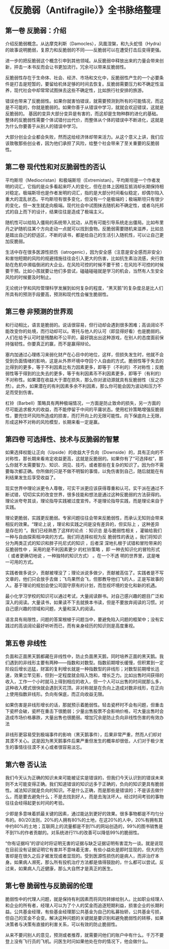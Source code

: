 # 《反脆弱（Antifragile）》全书脉络整理



## 第一卷 反脆弱：介绍

 介绍反脆弱概念。从达摩克利斯（Damocles），凤凰涅槃，和九头蛇怪（Hydra）的故事说明脆弱，复原力和反脆弱的不同——反脆弱可以在遭受打击后变得更强。 

进一步的把反脆弱这个概念引申到其他领域。从反脆弱中释放出来的力量会带来创新，抨击一本书反而会让书更加流行。冗余可以带来反脆弱性。 

反脆弱性存在于生命体、社会、经济、市场和文化中，反脆弱性产生的一个必要条件是打击是短暂的，要留给机体足够的时间去恢复。反脆弱需要压力和不确定性滋养，现代社会中却常常试图抹去这些不确定性，比如旅行社安排的旅游。 

错误也带来了反脆弱性。如果你就害怕错误，就需要预测到所有的可能情况，而这是不可能的，你就是脆弱的。如果你善于从错误中学习，就就会欢迎错误，这就是反脆弱的。 基因的变异大部分变异是有害的，而这却是生物种群的进化的基础。整体的反脆弱性需要个体试错付出代价，而整体从个体的错误中不断进化，这就是为什么你要善于从别人的错误中学习。

大部分创业企业都会失败，然而这给经济体却带来活力。从这个意义上讲，我们应该致敬那些创业者，因为他们承担了风险，给整个社会带来了至关重要的反脆弱性。

## 第二卷 现代性和对反脆弱性的否认

平均斯坦（Mediocristan）和极端斯坦（Extremistan）。平均斯坦是一个作者发明的词汇，它指的是众多看起来吓人的变化，但在总体上因相互抵消却长期保持相对稳定。极端斯坦也是作者发明的词汇，指的是大部分时间看似稳定，却偶尔陷入重大的混乱状态。平均斯坦有很多变化，但没有一个是极端的；极端斯坦只有很少的变化，但一发生就走向极端。现代社会中试图抹去随机和不确定性，或者乌托邦式的自上而下的设计，结果往往是造成了极端主义。

随机性可以给陷入僵局的系统带入扰动，从而有可能引导系统走出僵局。比如布里丹之驴随机往某个方向走动一点就可以找到食物。反脆弱需要随机来滋养，比如总是踏出自己的舒适区，不断的读书，都是给自己的生活引入随机性，可以让自己更加反脆弱。

生活中存在很多医源性损伤（iatrogenic），因为安全感（注意是安全感而非安全）和害怕短期的风险的规避措施往往会引入更大的伤害，比如抗生素治流感，央行救助在危机中濒临倒闭的大企业。在风险可控的时候不要干预；在风险不可控的时候要干预。比如小孩就要让他们多尝试，磕磕碰碰就是学习的机会，当然有人生安全风险的时候要及时制止。

无论统计学和风险管理科学发展到如何复杂的程度，“黑天鹅”的复杂度总是比人们所具有的预测手段要高，预测和现代性会催生脆弱性。

## 第三卷 非预测的世界观

和行动相比，语言是脆弱的。说话很容易，但行动却会遇到很多困难；高谈阔论不能改变你的处境，而行动却可以。寄托与他人的认可（即显得好看）也是脆弱的。人们在给予认可时是残酷和不公平的，最好跳出出这种游戏，在别人的态度面前保持强韧性。你要真正的赢，而不是赢得辩论。

塞内加通过心理练习来弱化财产在心目中的地位，这样，但损失发生时，他就不会受到负面情绪的影响，这是从外界坏境中夺回个人自由的方式。脆弱性等于失去的比得到的更多，等于不利因素比有力因素更多，即等于（不利的）不对称性；反脆弱性等于得到的比失去的更多，等于有利因素币不利因素更多，即等于（有利的）不对称性。如果潜在收益大于潜在损失，那么你对波动源就具有反脆弱性（反之亦然）。此外，如果潜在的有利因素多余不利因素，那么你可能会因为波动和压力不足而受到伤害。

杠铃（Barbell）策略具有两种极端情况，一方面是防止致命的损失，另一方面的尽可能追求极大的收益，而不能停留于中间的平庸状态。使用杠铃策略增强反脆弱性，要兜住坏风险所造成的损害，而打开向上的无限可能性。向下保底向上无限，形成这种不对称的风险模型，长期来看一定是赢。

 

##  第四卷 可选择性、技术与反脆弱的智慧

如果选择权能让正向（Upside）的收益大于负向（Downside）的，具有正向的不对称性，那长期来看肯定收益更高，这就是反脆弱的。如果你有了“可选择权”，那么你就不太需要智力、知识、洞见、技巧，或者那些在复杂的知识了。因为你不需要每次都正确。你所做的只是不做不明智的事情，以免伤害到自己，随后就能在有利结果发生后享受收益了。

现实世界中理论派更令人尊敬，可实干派更应该获得尊重和认可。实干派在通过不断试错，切切实实的改变世界，很多技能和想法是通过这种反脆弱的方法获得的。理论派夸夸其谈，理论指导实践被过度宣传。不是理论指导实践，而是理论来自于实践。

理论更脆弱，实践更反脆弱。专家问题往往会带来反脆弱性，而承认无知则会带来相反的效果。“理论上说 ，理论和实践之间是没有差异的，但实际上 ，这种差异是存在的 ”。我们已经熟悉了这样的论点 ：知识总 是与脆弱性相关 ，灌输给我们一种与自由探索相冲突的方式。我们将选择权视为反 脆弱性的表达 。我们将知识分为两类正式的知识和胖子托尼式的知识 ，后者深 深地扎根于试错和冒险带来的反脆弱性中 ，采用的是不利因素更少 的杠铃策略 ，即 一种去知识化的冒险形式 （ 或者更确切地说 ，一种独特的知识方式） 。在一个不透 明的世界里，这是唯一可用的方式。

实践者做多说少，贡献被埋没了；理论派说多做少，贡献被高估了。实践者是不写文章的，他们只会放手去做；飞鸟果然会飞，但那教导他们飞的人，正是写故事的人。基于理论的规划会使公司固守原有的计划，而忽视坏境的变化和新的机遇。

最小化学习学校的知识可以通过考试，大量阅读群书。对自己感兴趣的题目广泛和深入的阅读。大量读书，如果读不下去就换本书读，但是不要放弃阅读的习惯。对自己感兴趣的领域和问题，大量和深入的阅读。

语言具有局限性，问题的答案根植于问题当中，要避免陷入问题的框架中；没有实践过的高谈阔论最好听听而已，而有亲身经历的知识则是高度重视。

## 第五卷 非线性

负面和正面黑天鹅都藏在非线性中，防止负面黑天鹅，同时培养正面的黑天鹅。我们遇到的非线形主要有两种——指数和对数型。指数前期增长缓慢，但积累到一定阶段后增长迅猛，财富的复利增长就是一种指数型的非线形；对数型前期增长迅速，效果立竿见影，但到一定程度就会陷入饱和，增长乏力。比如出售时间获得的收入，工作一个小时就马上得到相应的收入，但一个人可以出售的时间就那么多，这种收入模式很快就会遇到天花顶。非对称就是在负向上造成对数非线形，在正向上使用指数非线形。负向有保底，而正向收益无限。

如果伤害是非线形增长的话，那就预示着脆弱性。轻击瓷杯时不会有问题，但重击下瓷杯会破，瓷杯在重击下很脆弱；少量出售股票不会影响价格，可大量出售时会造成市场价格暴跌，大量出售也很脆弱。增加冗余是防止负向非线性伤害的有效办法

非线形更容易受到极端事件的影响（黑天鹅事件），后果非常严重，然而人们却对其漠不关心。这是因为黑天鹅事件后果严重但发生的概率却很低，人们对于极少发生的事情往往漠不关心或者很容易淡忘。

## 第六卷 否认法

我们今天认为正确的知识未来可能被证实是错误的，但我们今天认识到的错误未来则不太可能变得正确。我们知道错误的知识远多于正确的，负向的知识更具有脆弱性。减法知识就是负向的知识。不是什么正确，而是那些是错误的；不是该去做什么，而是要去避免什么；不是去找到好人，而是去淘汰坏人。经过时间考验的事物往往会经得起更长时间的考验。

少即是多意味着抓最关键的因素，通过能达到更好的效果。很多事物都是不均匀分布的。80/20法则，20%的人拥有80%的土地，在这20%的人中，20%有拥有其中约80%的土地；互联网上的流量都是不到1%的网站创造的，99%的图书销售是不到1%的作者贡献的。对系统进行1%的改善可以降低99%的脆弱性。

“你有证据吗”的谬论时将证明无害的证据与缺乏证据证明有害混为一谈。就是说现在目前没有证据证明它有害并不意味着无害，有些小益处是即时显现的，但大的伤害却是在很久之后才被发现或者显现的。受到医源性损伤的是病人，而非治疗本身。如果病人濒死，那么所有投机治疗方法都是值得鼓励的，什么都可以尝试。反过来，如果病人几近健康，那么大自然才是真正的医生。

## 第七卷 脆弱性与反脆弱的伦理

脆弱性中的代理人问题，就是保持有利因素而将风险转嫁给别人。比如职业经理人和企业的所有者，经理人可以为了个人的奖金而追逐短期利益，损害企业的长期利益。公共基金经理，有些基金经理那公共基金为自己的私募抬轿，公共基金亏损，但自己的奖金不会变。解决这种问题的关键就是要识别和避免脆弱性的转移，如果决策者与决策有直接的利害关系，可以有效的防止脆弱性。

从来不要问别人的意见，预测或者推荐，就需要问他们的账户中有什么。千万不要登上没有飞行员的飞机。问医生时问如果他处在你的情况下，他会做什么。
